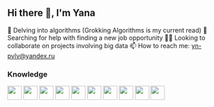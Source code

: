 ## Hi there 👋, I'm Yana

🔭 Delving into algorithms (Grokking Algorithms is my current read)
🤔 Searching for help with finding a new job opportunity
👯‍♀️ Looking to collaborate on projects involving big data
📫 How to reach me: yn-pvlv@yandex.ru

### Knowledge
<a href="https://developer.mozilla.org/en-US/docs/Web/JavaScript"><img height="32" width="32" src="https://cdn.simpleicons.org/javascript" /></a>
<img height="32" width="32" src="https://cdn.simpleicons.org/typescript" />
<img height="32" width="32" src="https://cdn.simpleicons.org/css3" />
<img height="32" width="32" src="https://cdn.simpleicons.org/webpack" />
<img height="32" width="32" src="https://cdn.simpleicons.org/html5" />
<img height="32" width="32" src="https://cdn.simpleicons.org/react" />
<img height="32" width="32" src="https://cdn.simpleicons.org/redux" />
<img height="32" width="32" src="https://cdn.simpleicons.org/figma" />
<img height="32" width="32" src="https://cdn.simpleicons.org/cypress" />
<img height="32" width="32" src="https://cdn.simpleicons.org/jest" />
